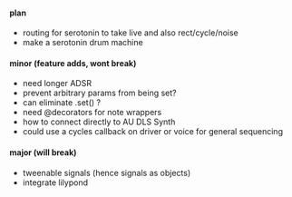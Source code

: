#### plan
- routing for serotonin to take live and also rect/cycle/noise
- make a serotonin drum machine

#### minor (feature adds, wont break)
- need longer ADSR
- prevent arbitrary params from being set?
- can eliminate .set() ? 
- need @decorators for note wrappers
- how to connect directly to AU DLS Synth
- could use a cycles callback on driver or voice for general sequencing

#### major (will break)
- tweenable signals (hence signals as objects)
- integrate lilypond
